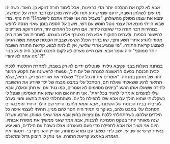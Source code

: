 

אבא לא לקח את ההלכה יותר מדי ברצינות, אבל לימוד תורה דווקא כן. מאוד.
כשהיינו מגיעים לשולחן השבת, ידענו שמי שיגיע תורו ולא יהיה מוכן עם דבר תורה על הפרשה, ימצא את עצמו מסולק מהשולחן.
"בשביל מה אני שולח אתכם לישיבה?!" היה נוזף.
מדי שבוע הייתי מוצא את עצמי נוטל חומש עם רשי, ויושב על הספה בזמן שאני מנסה לחפש במהירות דבר תורה כדי שאזכה לחזור.
אם היינו כל האחים יחד, היינו דווקא מעדיפים להישאר בספות, ולעתים רחוקות אבא היה מצטרף אלינו בעצמו.
לשחרית של שבת היה אסור להגיע אחרי תשע וחצי, שזו בדרך הכלל השעה שבבית הכנסת שמחת משה הגיעו לאמצע קריאת התורה.
"מי שמגיע אחרי שלישי, אין לו למה לבוא. קריאת התורה חשובה יותר ממוסף" היה אומר אבא.
ואם היינו מעזים לא לקום המבט הנוקב היה פוגע בנו- "מה אתה לא יהודי?!"

במחנה מעלות בבני עקיבא גיליתי שנוטלים ידיים לא רק בשבת.
למחרת החלטתי ללכת לבית הכנסת בפעם הראשונה למנחה של יום חול, ופגשתי לראשונה את הקטע המוזר הזה של תחנון במנחה.
"אומרים את זה כל יום?" שאלתי את שוורץ הצדיק. דניאל, שלא תתיאר לרגע ששאלתי שאלת תם, הסתכל עלי במבט מנצח של ילד שיודע את התשובה לחידה ששאלו אותו הרגע "בימים מסוימים לא אומרים, כמו נגיד אם יש חתן וכאלה, אבא שלי לפעמים אומר לי להגיד בכל זאת". אני תוהה אם הוא שמע את האסימון שנפל לי כשקלטתי שהוא הולך עם אבא שלו לתפילה כל יום.
כשהתחלתי לצאת בתשע וחצי בערב לערבית בבית הכנסת של השכונה, אבא ואמא נלחצו. הייתי שם הילד היחיד והמבוגרים הסתכלו עלי במבט נלהב, בעיקר כי תמיד היה חסר להם מניין. תהיתי לעצמי איפה כל הילדים שלהם.
כשהתחלתי ללכת עם ציציות בחוץ אבא אמר שאני גאוותן.
ארבע עשרה שנה מאוחר יותר בטקס הסמיכה לרבנות, אבא אמר שאני ממשיך את מסורת אבותיו.
היום אני מעיר את אבא לתפילה מדי פעם כשאנחנו אצלו בשבת עם הילדים,
הוא יגיע באיזור שישי או שביעי, ישב לידי כשאני עם גמרא פתוחה,
ועדיין הוא ינזוף בי- תסגור את הגמרא באמצע קריאת התורה.
אני נותן לו חיבוק גדול ומתעלם.

